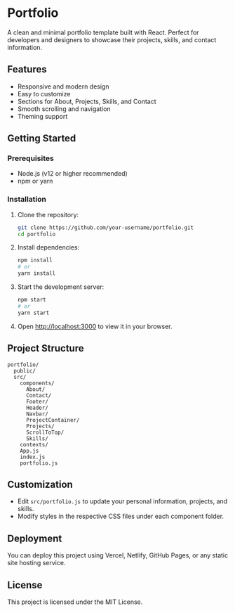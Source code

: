 # Portfolio

A clean and minimal portfolio template built with React. Perfect for developers and designers to showcase their projects, skills, and contact information.

## Features
- Responsive and modern design
- Easy to customize
- Sections for About, Projects, Skills, and Contact
- Smooth scrolling and navigation
- Theming support

## Getting Started

### Prerequisites
- Node.js (v12 or higher recommended)
- npm or yarn

### Installation
1. Clone the repository:
   ```bash
   git clone https://github.com/your-username/portfolio.git
   cd portfolio
   ```
2. Install dependencies:
   ```bash
   npm install
   # or
   yarn install
   ```
3. Start the development server:
   ```bash
   npm start
   # or
   yarn start
   ```
4. Open [http://localhost:3000](http://localhost:3000) to view it in your browser.

## Project Structure
```
portfolio/
  public/
  src/
    components/
      About/
      Contact/
      Footer/
      Header/
      Navbar/
      ProjectContainer/
      Projects/
      ScrollToTop/
      Skills/
    contexts/
    App.js
    index.js
    portfolio.js
```

## Customization
- Edit `src/portfolio.js` to update your personal information, projects, and skills.
- Modify styles in the respective CSS files under each component folder.

## Deployment
You can deploy this project using Vercel, Netlify, GitHub Pages, or any static site hosting service.

## License
This project is licensed under the MIT License. 